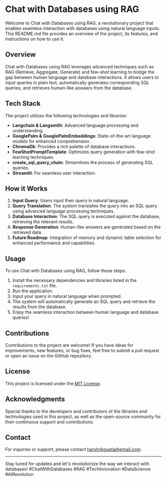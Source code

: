 # Chat with Databases using RAG

Welcome to Chat with Databases using RAG, a revolutionary project that enables seamless interaction with databases using natural language inputs. This README.md file provides an overview of the project, its features, and instructions on how to use it.

## Overview

Chat with Databases using RAG leverages advanced techniques such as RAG (Retrieve, Aggregate, Generate) and few-shot learning to bridge the gap between human language and database interactions. It allows users to input queries in plain text, automatically generates corresponding SQL queries, and retrieves human-like answers from the database.

## Tech Stack

The project utilizes the following technologies and libraries:

- **Langchain & Langsmith**: Advanced language processing and understanding.
- **GooglePalm & GooglePalmEmbeddings**: State-of-the-art language models for enhanced comprehension.
- **ChromaDb**: Provides a rich palette of database interactions.
- **FewShotPromptTemplate**: Optimizes query generation with few-shot learning techniques.
- **create_sql_query_chain**: Streamlines the process of generating SQL queries.
- **Streamlit**: For seamless user interaction.

## How it Works

1. **Input Query**: Users input their query in natural language.
2. **Query Translation**: The system translates the query into an SQL query using advanced language processing techniques.
3. **Database Interaction**: The SQL query is executed against the database, retrieving the relevant results.
4. **Response Generation**: Human-like answers are generated based on the retrieved data.
5. **Future Roadmap**: Integration of memory and dynamic table selection for enhanced performance and capabilities.

## Usage

To use Chat with Databases using RAG, follow these steps:

1. Install the necessary dependencies and libraries listed in the `requirements.txt` file.
2. Run the application.
3. Input your query in natural language when prompted.
4. The system will automatically generate an SQL query and retrieve the results from the database.
5. Enjoy the seamless interaction between human language and database queries!

## Contributions

Contributions to the project are welcome! If you have ideas for improvements, new features, or bug fixes, feel free to submit a pull request or open an issue on the GitHub repository.

## License

This project is licensed under the [MIT License](LICENSE).

## Acknowledgments

Special thanks to the developers and contributors of the libraries and technologies used in this project, as well as the open-source community for their continuous support and contributions.

## Contact

For inquiries or support, please contact [harshnkgupta@email.com](mailto:harshnkgupta@email.com).

---

Stay tuned for updates and let's revolutionize the way we interact with databases! #ChatWithDatabases #RAG #TechInnovation #DataScience #AIRevolution
